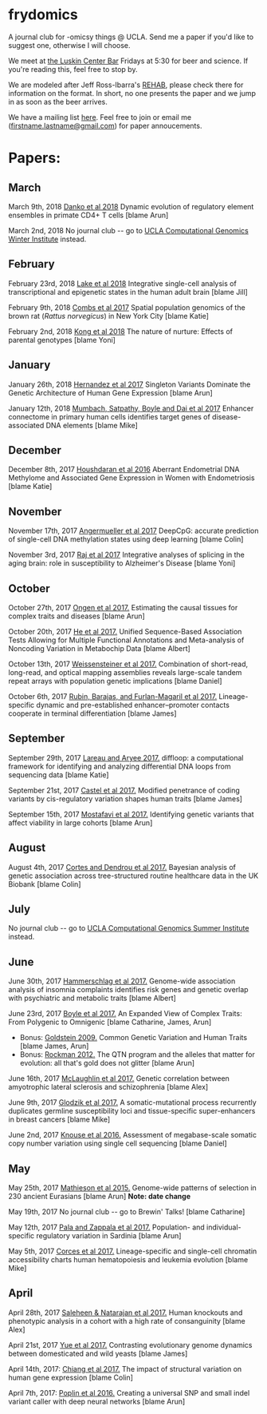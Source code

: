 # frydomics
A journal club for -omicsy things @ UCLA. Send me a paper if you'd like to suggest one, otherwise I will choose. 

We meet at [the Luskin Center Bar](http://luskinconferencecenter.ucla.edu/ucla-restaurant/) Fridays at 5:30 for beer and science. If you're reading this, feel free to stop by.

We are modeled after Jeff Ross-Ibarra's [REHAB](http://www.rilab.org/rehab.html), please check there for information on the format. In short, no one presents the paper and we jump in as soon as the beer arrives.

We have a mailing list [here](https://groups.google.com/forum/#!forum/frydomics). Feel free to join or email me (firstname.lastname@gmail.com) for paper annoucements.

# Papers:
## March
March 9th, 2018 [Danko et al 2018](https://www.nature.com/articles/s41559-017-0447-5) Dynamic evolution of regulatory element ensembles in primate CD4+ T cells [blame Arun]

March 2nd, 2018 No journal club -- go to [UCLA Computational Genomics Winter Institute](http://computationalgenomics.bioinformatics.ucla.edu) instead.

## February
February 23rd, 2018 [Lake et al 2018](https://www.nature.com/articles/nbt.4038) Integrative single-cell analysis of transcriptional and epigenetic states in the human adult brain [blame Jill]

February 9th, 2018 [Combs et al 2017](http://onlinelibrary.wiley.com/doi/10.1111/mec.14437/abstract) Spatial population genomics of the brown rat (_Rattus norvegicus_) in New York City [blame Katie]

February 2nd, 2018 [Kong et al 2018](http://science.sciencemag.org/content/359/6374/424.full) The nature of nurture: Effects of parental genotypes [blame Yoni]

## January
January 26th, 2018 [Hernandez et al 2017](https://www.biorxiv.org/content/early/2017/12/15/219238) Singleton Variants Dominate the Genetic Architecture of Human Gene Expression [blame Arun]

January 12th, 2018 [Mumbach, Satpathy, Boyle and Dai et al 2017](https://www.nature.com/articles/ng.3963) Enhancer connectome in primary human cells identifies target genes of disease-associated DNA elements [blame Mike]

## December
December 8th, 2017 [Houshdaran et al 2016](https://academic.oup.com/biolreprod/article/95/5/93,%201-16/2883425) Aberrant Endometrial DNA Methylome and Associated Gene Expression in Women with Endometriosis [blame Katie]

## November
November 17th, 2017 [Angermueller et al 2017](https://genomebiology.biomedcentral.com/articles/10.1186/s13059-017-1189-z) DeepCpG: accurate prediction of single-cell DNA methylation states using deep learning [blame Colin]

November 3rd, 2017 [Raj et al 2017](https://www.biorxiv.org/content/early/2017/08/10/174565) Integrative analyses of splicing in the aging brain: role in susceptibility to Alzheimer's Disease [blame Yoni]

## October
October 27th, 2017 [Ongen et al 2017.](https://www.nature.com/ng/journal/vaop/ncurrent/full/ng.3981.html) Estimating the causal tissues for complex traits and diseases [blame Arun]

October 20th, 2017 [He et al 2017.](http://www.cell.com/ajhg/fulltext/S0002-9297(17)30289-6) Unified Sequence-Based Association Tests Allowing for Multiple Functional Annotations and Meta-analysis of Noncoding Variation in Metabochip Data [blame Albert]

October 13th, 2017 [Weissensteiner et al 2017.](http://genome.cshlp.org/content/27/5/697) Combination of short-read, long-read, and optical mapping assemblies reveals large-scale tandem repeat arrays with population genetic implications [blame Daniel]

October 6th, 2017 [Rubin, Barajas, and Furlan-Magaril et al 2017.](https://www.nature.com/ng/journal/vaop/ncurrent/full/ng.3935.html) Lineage-specific dynamic and pre-established enhancer–promoter contacts cooperate in terminal differentiation [blame James]

## September
September 29th, 2017 [Lareau and Aryee 2017.](https://www.biorxiv.org/content/early/2016/12/24/087338) diffloop: a computational framework for identifying and analyzing differential DNA loops from sequencing data [blame Katie]

September 21st, 2017 [Castel et al 2017.](http://www.biorxiv.org/content/early/2017/09/18/190397) Modified penetrance of coding variants by cis-regulatory variation shapes human traits [blame James]

September 15th, 2017 [Mostafavi et al 2017.](http://journals.plos.org/plosbiology/article?id=10.1371/journal.pbio.2002458) Identifying genetic variants that affect viability in large cohorts [blame Arun]

## August
August 4th, 2017 [Cortes and Dendrou et al 2017.](https://www.nature.com/ng/journal/vaop/ncurrent/full/ng.3926.html) Bayesian analysis of genetic association across tree-structured routine healthcare data in the UK Biobank [blame Colin]

## July
No journal club -- go to [UCLA Computational Genomics Summer Institute](http://computationalgenomics.bioinformatics.ucla.edu) instead.

## June 
June 30th, 2017 [Hammerschlag et al 2017.](http://www.nature.com/ng/journal/vaop/ncurrent/full/ng.3888.html) Genome-wide association analysis of insomnia complaints identifies risk genes and genetic overlap with psychiatric and metabolic traits [blame Albert]

June 23rd, 2017 [Boyle et al 2017.](http://www.sciencedirect.com/science/article/pii/S0092867417306293) An Expanded View of Complex Traits: From Polygenic to Omnigenic [blame Catharine, James, Arun]

- Bonus: [Goldstein 2009.](http://www.nejm.org/doi/full/10.1056/NEJMp0806284) Common Genetic Variation and Human Traits [blame James, Arun]
- Bonus: [Rockman 2012.](http://onlinelibrary.wiley.com/doi/10.1111/j.1558-5646.2011.01486.x/abstract) The QTN program and the alleles that matter for evolution: all that's gold does not glitter [blame Arun]

June 16th, 2017 [McLaughlin et al 2017.](http://www.nature.com/articles/ncomms14774) Genetic correlation between amyotrophic lateral sclerosis and schizophrenia [blame Alex]

June 9th, 2017 [Glodzik et al 2017.](http://www.nature.com/ng/journal/v49/n3/abs/ng.3771.html) A somatic-mutational process recurrently duplicates germline susceptibility loci and tissue-specific super-enhancers in breast cancers [blame Mike]

June 2nd, 2017 [Knouse et al 2016.](http://genome.cshlp.org/content/26/3/376) Assessment of megabase-scale somatic copy number variation using single cell sequencing [blame Daniel] 

## May

May 25th, 2017 [Mathieson et al 2015.](https://www.nature.com/nature/journal/v528/n7583/full/nature16152.html) Genome-wide patterns of selection in 230 ancient Eurasians [blame Arun] **Note: date change**

May 19th, 2017 No journal club -- go to Brewin' Talks! [blame Catharine]

May 12th, 2017 [Pala and Zappala et al 2017.](http://www.nature.com/ng/journal/vaop/ncurrent/full/ng.3840.html) Population- and individual-specific regulatory variation in Sardinia [blame Arun]

May 5th, 2017 [Corces et al 2017.](https://www.nature.com/ng/journal/v48/n10/full/ng.3646.html) Lineage-specific and single-cell chromatin accessibility charts human hematopoiesis and leukemia evolution [blame Mike]

## April

April 28th, 2017 [Saleheen & Natarajan et al 2017.](https://www.nature.com/nature/journal/v544/n7649/full/nature22034.html) Human knockouts and phenotypic analysis in a cohort with a high rate of consanguinity [blame Alex]

April 21st, 2017 [Yue et al 2017.](http://www.nature.com/ng/journal/vaop/ncurrent/full/ng.3847.html) Contrasting evolutionary genome dynamics between domesticated and wild yeasts [blame James]

April 14th, 2017: [Chiang et al 2017.](http://www.nature.com/ng/journal/vaop/ncurrent/full/ng.3834.html) The impact of structural variation on human gene expression [blame Colin]

April 7th, 2017: [Poplin et al 2016.](http://biorxiv.org/content/early/2016/12/21/092890) Creating a universal SNP and small indel variant caller with deep neural networks [blame Arun]
